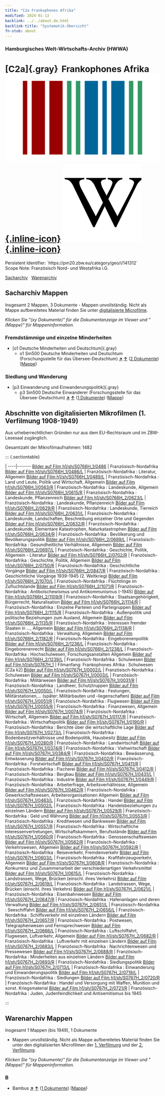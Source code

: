 ```yaml
---
title: "C2a Frankophones Afrika"
modified: 2024-01-13
backlink: ../../about.de.html
backlink-title: "Systematik-Übersicht"
fn-stub: about
---
```


### Hamburgisches Welt-Wirtschafts-Archiv (HWWA)

# [C2a]{.gray}&#8201; Frankophones Afrika &#160; [![Wikidata](/images/Wikidata-logo.svg "Wikidata"){.inline-icon}](http://www.wikidata.org/entity/Q2470685) [![Wikipedia](/images/Wikipedia-W.svg "Wikipedia"){.inline-icon}](https://de.wikipedia.org/wiki/Frankophones_Afrika)

<div class="hint">Persistent Identifier: `https://pm20.zbw.eu/category/geo/i/141312`</div>

<div class="hint">
Scope Note: Französisch Nord- und Westafrika i.G.
</div>


[Sacharchiv](#sacharchiv-mappen) &#160; [Warenarchiv](#warenarchiv-mappen)





## Sacharchiv Mappen









Insgesamt 2 Mappen, 3 Dokumente - Mappen unvollständig.
Nicht als Mappe aufbereitetes Material finden Sie unter [digitalisierte Microfilme](/film/h1_sh.de.html).

_Klicken Sie "(xy Dokumente)" für die Dokumentanzeige im Viewer und "(Mappe)" für Mappeninformation._




### Fremdstämmige und einzelne Minderheiten

- [o1 Deutsche Minderheiten und Deutschtum]{.gray}
  - o1 Sm500 Deutsche Minderheiten und Deutschtum (Forschungsstelle für das Übersee-Deutschtum) [**&nearr;**](../../../subject/i/145911/about.de.html "Deutsche Minderheiten und Deutschtum (Forschungsstelle für das Übersee-Deutschtum) (in der ganzen Welt)") [**&uarr;**](../../../subject/about.de.html#o1_Sm500 "Sachsystematik") (<a href="https://pm20.zbw.eu/iiifview/folder/sh/141312,145911" title="über: Frankophones Afrika : Deutsche Minderheiten und Deutschtum (Forschungsstelle für das Übersee-Deutschtum)" target="_blank">2 Dokumente</a>) ([Mappe](../../../../folder/sh/1413xx/141312/1459xx/145911/about.de.html))

### Siedlung und Wanderung

- [p3 Einwanderung und Einwanderungspolitik]{.gray}
  - p3 Sm500 Deutsche Einwanderer (Forschungsstelle für das Übersee-Deutschtum) [**&nearr;**](../../../subject/i/145921/about.de.html "Deutsche Einwanderer (Forschungsstelle für das Übersee-Deutschtum) (in der ganzen Welt)") [**&uarr;**](../../../subject/about.de.html#p3_Sm500 "Sachsystematik") (<a href="https://pm20.zbw.eu/iiifview/folder/sh/141312,145921" title="über: Frankophones Afrika : Deutsche Einwanderer (Forschungsstelle für das Übersee-Deutschtum)" target="_blank">1 Dokumente</a>) ([Mappe](../../../../folder/sh/1413xx/141312/1459xx/145921/about.de.html))



<a id="filmsections" />

## Abschnitte von digitalisierten Mikrofilmen (1. Verfilmung 1908-1949)

<p>Aus urheberrechtlichen Gründen nur aus dem EU-Rechtsraum und im ZBW-Lesesaal zugänglich.</p>


<p>Gesamtzahl der Mikrofilmaufnahmen: 1482</p>





::: {.sectiontable}

 | 
----|-------
<a class="btn" href="https://pm20.zbw.eu/film/h1/sh/S0766H_1/0486" rel="nofollow">Bilder auf Film h1/sh/S0766H_1/0486</a> | Französisch-Nordafrika
<a class="btn" href="https://pm20.zbw.eu/film/h1/sh/S0766H_1/0486/L" rel="nofollow">Bilder auf Film h1/sh/S0766H_1/0486/L</a> | Französisch-Nordafrika : Literatur, Allgemein
<a class="btn" href="https://pm20.zbw.eu/film/h1/sh/S0766H_1/0489/L" rel="nofollow">Bilder auf Film h1/sh/S0766H_1/0489/L</a> | Französisch-Nordafrika : Land und Leute, Politik und Wirtschaft, Allgemein
<a class="btn" href="https://pm20.zbw.eu/film/h1/sh/S0766H_1/0563/R" rel="nofollow">Bilder auf Film h1/sh/S0766H_1/0563/R</a> | Französisch-Nordafrika : Landeskunde, Allgemein
<a class="btn" href="https://pm20.zbw.eu/film/h1/sh/S0766H_1/0615/R" rel="nofollow">Bilder auf Film h1/sh/S0766H_1/0615/R</a> | Französisch-Nordafrika : Landeskunde, Pflanzenreich
<a class="btn" href="https://pm20.zbw.eu/film/h1/sh/S0766H_2/0623/L" rel="nofollow">Bilder auf Film h1/sh/S0766H_2/0623/L</a> | Französisch-Nordafrika : Landeskunde, Pflanzenreich
<a class="btn" href="https://pm20.zbw.eu/film/h1/sh/S0766H_2/0629/R" rel="nofollow">Bilder auf Film h1/sh/S0766H_2/0629/R</a> | Französisch-Nordafrika : Landeskunde, Tierreich
<a class="btn" href="https://pm20.zbw.eu/film/h1/sh/S0766H_2/0631/L" rel="nofollow">Bilder auf Film h1/sh/S0766H_2/0631/L</a> | Französisch-Nordafrika : Landeskunde, Landschaften, Beschreibung einzelner Orte und Gegenden
<a class="btn" href="https://pm20.zbw.eu/film/h1/sh/S0766H_2/0632/R" rel="nofollow">Bilder auf Film h1/sh/S0766H_2/0632/R</a> | Französisch-Nordafrika : Landeskunde, Elementare Katastrophen, Naturkatastrophen
<a class="btn" href="https://pm20.zbw.eu/film/h1/sh/S0766H_2/0634/R" rel="nofollow">Bilder auf Film h1/sh/S0766H_2/0634/R</a> | Französisch-Nordafrika : Bevölkerung und Bevölkerungspolitik
<a class="btn" href="https://pm20.zbw.eu/film/h1/sh/S0766H_2/0689/L" rel="nofollow">Bilder auf Film h1/sh/S0766H_2/0689/L</a> | Französisch-Nordafrika : Gesundheitliche Verhältnisse, Allgemein
<a class="btn" href="https://pm20.zbw.eu/film/h1/sh/S0766H_2/0697/L" rel="nofollow">Bilder auf Film h1/sh/S0766H_2/0697/L</a> | Französisch-Nordafrika : Geschichte, Politik, Allgemein - Literatur
<a class="btn" href="https://pm20.zbw.eu/film/h1/sh/S0766H_2/0702/R" rel="nofollow">Bilder auf Film h1/sh/S0766H_2/0702/R</a> | Französisch-Nordafrika : Geschichte, Politik, Allgemein
<a class="btn" href="https://pm20.zbw.eu/film/h1/sh/S0766H_2/0750/R" rel="nofollow">Bilder auf Film h1/sh/S0766H_2/0750/R</a> | Französisch-Nordafrika : Geschichtliche Vorgänge
<a class="btn" href="https://pm20.zbw.eu/film/h1/sh/S0766H_2/0847/R" rel="nofollow">Bilder auf Film h1/sh/S0766H_2/0847/R</a> | Französisch-Nordafrika : Geschichtliche Vorgänge 1939-1945 (2. Weltkrieg)
<a class="btn" href="https://pm20.zbw.eu/film/h1/sh/S0766H_2/1070/L" rel="nofollow">Bilder auf Film h1/sh/S0766H_2/1070/L</a> | Französisch-Nordafrika : Flüchtlinge im Zufluchtslande
<a class="btn" href="https://pm20.zbw.eu/film/h1/sh/S0766H_2/1071/R" rel="nofollow">Bilder auf Film h1/sh/S0766H_2/1071/R</a> | Französisch-Nordafrika : Antibolschewismus und Antikommunismus (-1945)
<a class="btn" href="https://pm20.zbw.eu/film/h1/sh/S0766H_2/1109/R" rel="nofollow">Bilder auf Film h1/sh/S0766H_2/1109/R</a> | Französisch-Nordafrika : Staatsangehörigkeit, Bürgerrecht, Naturalisation
<a class="btn" href="https://pm20.zbw.eu/film/h1/sh/S0766H_2/1114/R" rel="nofollow">Bilder auf Film h1/sh/S0766H_2/1114/R</a> | Französisch-Nordafrika : Einzelne Parteien und Parteigruppen
<a class="btn" href="https://pm20.zbw.eu/film/h1/sh/S0766H_2/1115/R" rel="nofollow">Bilder auf Film h1/sh/S0766H_2/1115/R</a> | Französisch-Nordafrika : Außenpolitik und politische Beziehungen zum Ausland, Allgemein
<a class="btn" href="https://pm20.zbw.eu/film/h1/sh/S0766H_2/1135/R" rel="nofollow">Bilder auf Film h1/sh/S0766H_2/1135/R</a> | Französisch-Nordafrika : Interessen fremder Staaten in …, Allgemein
<a class="btn" href="https://pm20.zbw.eu/film/h1/sh/S0766H_2/1138/R" rel="nofollow">Bilder auf Film h1/sh/S0766H_2/1138/R</a> | Französisch-Nordafrika : Verwaltung, Allgemein
<a class="btn" href="https://pm20.zbw.eu/film/h1/sh/S0766H_2/1182/R" rel="nofollow">Bilder auf Film h1/sh/S0766H_2/1182/R</a> | Französisch-Nordafrika : Eingeborenenpolitik
<a class="btn" href="https://pm20.zbw.eu/film/h1/sh/S0766H_2/1236/L" rel="nofollow">Bilder auf Film h1/sh/S0766H_2/1236/L</a> | Französisch-Nordafrika : Eingeborenenrecht
<a class="btn" href="https://pm20.zbw.eu/film/h1/sh/S0766H_2/1238/L" rel="nofollow">Bilder auf Film h1/sh/S0766H_2/1238/L</a> | Französisch-Nordafrika : Hochschulwesen, Forschungsanstalten Allgemein
<a class="btn" href="https://pm20.zbw.eu/film/h1/sh/S0766H_2/1239/L" rel="nofollow">Bilder auf Film h1/sh/S0766H_2/1239/L</a> | Französisch-Nordafrika : Schulwesen
<a class="btn" href="https://pm20.zbw.eu/film/h1/sh/S0767H_1" rel="nofollow">Bilder auf Film h1/sh/S0767H_1</a> | Filmanfang: Frankophones Afrika : Schulwesen [C2a k2]
<a class="btn" href="https://pm20.zbw.eu/film/h1/sh/S0767H_1/0002/L" rel="nofollow">Bilder auf Film h1/sh/S0767H_1/0002/L</a> | Französisch-Nordafrika : Schulwesen
<a class="btn" href="https://pm20.zbw.eu/film/h1/sh/S0767H_1/0003/L" rel="nofollow">Bilder auf Film h1/sh/S0767H_1/0003/L</a> | Französisch-Nordafrika : Militärwesen
<a class="btn" href="https://pm20.zbw.eu/film/h1/sh/S0767H_1/0031/R" rel="nofollow">Bilder auf Film h1/sh/S0767H_1/0031/R</a> | Französisch-Nordafrika : Landheer, Schutztruppen
<a class="btn" href="https://pm20.zbw.eu/film/h1/sh/S0767H_1/0050/L" rel="nofollow">Bilder auf Film h1/sh/S0767H_1/0050/L</a> | Französisch-Nordafrika : Festungen, Militärstationen,… (später: Militärbauten und -liegenschaften)
<a class="btn" href="https://pm20.zbw.eu/film/h1/sh/S0767H_1/0051/R" rel="nofollow">Bilder auf Film h1/sh/S0767H_1/0051/R</a> | Französisch-Nordafrika : Flugwesen
<a class="btn" href="https://pm20.zbw.eu/film/h1/sh/S0767H_1/0055/R" rel="nofollow">Bilder auf Film h1/sh/S0767H_1/0055/R</a> | Französisch-Nordafrika : Finanzwesen, Allgemein
<a class="btn" href="https://pm20.zbw.eu/film/h1/sh/S0767H_1/0074/R" rel="nofollow">Bilder auf Film h1/sh/S0767H_1/0074/R</a> | Französisch-Nordafrika : Wirtschaft, Allgemein
<a class="btn" href="https://pm20.zbw.eu/film/h1/sh/S0767H_1/0117/R" rel="nofollow">Bilder auf Film h1/sh/S0767H_1/0117/R</a> | Französisch-Nordafrika : Wirtschaftspolitik
<a class="btn" href="https://pm20.zbw.eu/film/h1/sh/S0767H_1/0190/R" rel="nofollow">Bilder auf Film h1/sh/S0767H_1/0190/R</a> | Französisch-Nordafrika : Berichte über die wirtschaftliche Lage
<a class="btn" href="https://pm20.zbw.eu/film/h1/sh/S0767H_1/0273/L" rel="nofollow">Bilder auf Film h1/sh/S0767H_1/0273/L</a> | Französisch-Nordafrika : Bodenbesitzverhältnisse und Bodenpolitik, Hausbesitz
<a class="btn" href="https://pm20.zbw.eu/film/h1/sh/S0767H_1/0280/R" rel="nofollow">Bilder auf Film h1/sh/S0767H_1/0280/R</a> | Französisch-Nordafrika : Landwirtschaft
<a class="btn" href="https://pm20.zbw.eu/film/h1/sh/S0767H_1/0374/R" rel="nofollow">Bilder auf Film h1/sh/S0767H_1/0374/R</a> | Französisch-Nordafrika : Viehwirtschaft
<a class="btn" href="https://pm20.zbw.eu/film/h1/sh/S0767H_1/0384/R" rel="nofollow">Bilder auf Film h1/sh/S0767H_1/0384/R</a> | Französisch-Nordafrika : Bewässerung, Entwässerung
<a class="btn" href="https://pm20.zbw.eu/film/h1/sh/S0767H_1/0402/R" rel="nofollow">Bilder auf Film h1/sh/S0767H_1/0402/R</a> | Französisch-Nordafrika : Forstwirtschaft
<a class="btn" href="https://pm20.zbw.eu/film/h1/sh/S0767H_1/0411/R" rel="nofollow">Bilder auf Film h1/sh/S0767H_1/0411/R</a> | Französisch-Nordafrika : Fischerei
<a class="btn" href="https://pm20.zbw.eu/film/h1/sh/S0767H_1/0412/R" rel="nofollow">Bilder auf Film h1/sh/S0767H_1/0412/R</a> | Französisch-Nordafrika : Bergbau
<a class="btn" href="https://pm20.zbw.eu/film/h1/sh/S0767H_1/0431/L" rel="nofollow">Bilder auf Film h1/sh/S0767H_1/0431/L</a> | Französisch-Nordafrika : Industrie
<a class="btn" href="https://pm20.zbw.eu/film/h1/sh/S0767H_1/0449/R" rel="nofollow">Bilder auf Film h1/sh/S0767H_1/0449/R</a> | Französisch-Nordafrika : Arbeiterfrage, Arbeitsverhältnisse, Allgemein
<a class="btn" href="https://pm20.zbw.eu/film/h1/sh/S0767H_1/0462/R" rel="nofollow">Bilder auf Film h1/sh/S0767H_1/0462/R</a> | Französisch-Nordafrika : Gewerkschaftswesen, Arbeiterorganisationen Allgemein
<a class="btn" href="https://pm20.zbw.eu/film/h1/sh/S0767H_1/0463/L" rel="nofollow">Bilder auf Film h1/sh/S0767H_1/0463/L</a> | Französisch-Nordafrika : Handel
<a class="btn" href="https://pm20.zbw.eu/film/h1/sh/S0767H_1/0502/L" rel="nofollow">Bilder auf Film h1/sh/S0767H_1/0502/L</a> | Französisch-Nordafrika : Handelsbeziehungen zu einzelnen Ländern
<a class="btn" href="https://pm20.zbw.eu/film/h1/sh/S0767H_1/0529/R" rel="nofollow">Bilder auf Film h1/sh/S0767H_1/0529/R</a> | Französisch-Nordafrika : Geld und Währung
<a class="btn" href="https://pm20.zbw.eu/film/h1/sh/S0767H_1/0553/R" rel="nofollow">Bilder auf Film h1/sh/S0767H_1/0553/R</a> | Französisch-Nordafrika : Kreditwesen und Bankwesen
<a class="btn" href="https://pm20.zbw.eu/film/h1/sh/S0767H_1/0557/R" rel="nofollow">Bilder auf Film h1/sh/S0767H_1/0557/R</a> | Französisch-Nordafrika : Wirtschaftliche Interessenvertretungen, Wirtschaftskammern, Berufsstände
<a class="btn" href="https://pm20.zbw.eu/film/h1/sh/S0767H_1/0560/R" rel="nofollow">Bilder auf Film h1/sh/S0767H_1/0560/R</a> | Französisch-Nordafrika : Genossenschaftswesen
<a class="btn" href="https://pm20.zbw.eu/film/h1/sh/S0767H_1/0562/R" rel="nofollow">Bilder auf Film h1/sh/S0767H_1/0562/R</a> | Französisch-Nordafrika : Verkehrswesen, Allgemein
<a class="btn" href="https://pm20.zbw.eu/film/h1/sh/S0767H_1/0592/R" rel="nofollow">Bilder auf Film h1/sh/S0767H_1/0592/R</a> | Französisch-Nordafrika : Reiseverkehr, Fremdenverkehr
<a class="btn" href="https://pm20.zbw.eu/film/h1/sh/S0767H_1/0603/L" rel="nofollow">Bilder auf Film h1/sh/S0767H_1/0603/L</a> | Französisch-Nordafrika : Kraftfahrzeugverkehr, Allgemein
<a class="btn" href="https://pm20.zbw.eu/film/h1/sh/S0767H_1/0608/R" rel="nofollow">Bilder auf Film h1/sh/S0767H_1/0608/R</a> | Französisch-Nordafrika : Konkurrenz und Zusammenarbeit der verschiedenartigen Verkehrsmittel
<a class="btn" href="https://pm20.zbw.eu/film/h1/sh/S0767H_1/0615/L" rel="nofollow">Bilder auf Film h1/sh/S0767H_1/0615/L</a> | Französisch-Nordafrika : Landstrassen, Wege, Brücken (einschl. ihres Verkehrs)
<a class="btn" href="https://pm20.zbw.eu/film/h1/sh/S0767H_2/0619/L" rel="nofollow">Bilder auf Film h1/sh/S0767H_2/0619/L</a> | Französisch-Nordafrika : Landstrassen, Wege, Brücken (einschl. ihres Verkehrs)
<a class="btn" href="https://pm20.zbw.eu/film/h1/sh/S0767H_2/0621/L" rel="nofollow">Bilder auf Film h1/sh/S0767H_2/0621/L</a> | Französisch-Nordafrika : Eisenbahnwesen
<a class="btn" href="https://pm20.zbw.eu/film/h1/sh/S0767H_2/0647/R" rel="nofollow">Bilder auf Film h1/sh/S0767H_2/0647/R</a> | Französisch-Nordafrika : Hafenanlagen und deren Verwaltung
<a class="btn" href="https://pm20.zbw.eu/film/h1/sh/S0767H_2/0651/L" rel="nofollow">Bilder auf Film h1/sh/S0767H_2/0651/L</a> | Französisch-Nordafrika : Seeschiffahrt
<a class="btn" href="https://pm20.zbw.eu/film/h1/sh/S0767H_2/0656/L" rel="nofollow">Bilder auf Film h1/sh/S0767H_2/0656/L</a> | Französisch-Nordafrika : Schiffsverkehr mit einzelnen Ländern
<a class="btn" href="https://pm20.zbw.eu/film/h1/sh/S0767H_2/0657/R" rel="nofollow">Bilder auf Film h1/sh/S0767H_2/0657/R</a> | Französisch-Nordafrika : Postwesen, Telegraphenwesen und Fernsprechwesen
<a class="btn" href="https://pm20.zbw.eu/film/h1/sh/S0767H_2/0666/L" rel="nofollow">Bilder auf Film h1/sh/S0767H_2/0666/L</a> | Französisch-Nordafrika : Luftschiffahrt, Flugwesen, Luftverkehr, Allgemein
<a class="btn" href="https://pm20.zbw.eu/film/h1/sh/S0767H_2/0682/R" rel="nofollow">Bilder auf Film h1/sh/S0767H_2/0682/R</a> | Französisch-Nordafrika : Luftverkehr mit einzelnen Ländern
<a class="btn" href="https://pm20.zbw.eu/film/h1/sh/S0767H_2/0683/L" rel="nofollow">Bilder auf Film h1/sh/S0767H_2/0683/L</a> | Französisch-Nordafrika : Nachrichtenwesen und Pressewesen
<a class="btn" href="https://pm20.zbw.eu/film/h1/sh/S0767H_2/0688/R" rel="nofollow">Bilder auf Film h1/sh/S0767H_2/0688/R</a> | Französisch-Nordafrika : Minderheiten aus einzelnen Ländern
<a class="btn" href="https://pm20.zbw.eu/film/h1/sh/S0767H_2/0693/R" rel="nofollow">Bilder auf Film h1/sh/S0767H_2/0693/R</a> | Französisch-Nordafrika : Siedlungspolitik
<a class="btn" href="https://pm20.zbw.eu/film/h1/sh/S0767H_2/0713/L" rel="nofollow">Bilder auf Film h1/sh/S0767H_2/0713/L</a> | Französisch-Nordafrika : Einwanderung und Einwanderungspolitik
<a class="btn" href="https://pm20.zbw.eu/film/h1/sh/S0767H_2/0719/L" rel="nofollow">Bilder auf Film h1/sh/S0767H_2/0719/L</a> | Französisch-Nordafrika : Siedlungen
<a class="btn" href="https://pm20.zbw.eu/film/h1/sh/S0767H_2/0720/R" rel="nofollow">Bilder auf Film h1/sh/S0767H_2/0720/R</a> | Französisch-Nordafrika : Handel und Versorgung mit Waffen, Munition und sonst. Kriegsmaterial
<a class="btn" href="https://pm20.zbw.eu/film/h1/sh/S0767H_2/0721/R" rel="nofollow">Bilder auf Film h1/sh/S0767H_2/0721/R</a> | Französisch-Nordafrika : Juden, Judenfeindlichkeit und Antisemitismus bis 1945


:::














## Warenarchiv Mappen










Insgesamt 1 Mappen (bis 1949), 1 Dokumente
- Mappen unvollständig.  Nicht als Mappe aufbereitetes Material finden Sie
unter den digitalisierten Microfilmen der [1. Verfilmung](/film/h1_wa.de.html)
und der [2. Verfilmung](/film/h2_wa.de.html).

_Klicken Sie "(xy Dokumente)" für die Dokumentanzeige im Viewer und "(Mappe)" für Mappeninformation._




### B

- Bambus [**&nearr;**](../../../ware/i/142035/about.de.html "Bambus (XXX in der ganzen Welt)") [**&uarr;**](../../../ware/about.de.html#PLW04-Gr02 "Warensystematik") (<a href="https://pm20.zbw.eu/iiifview/folder/wa/142035,141312" title="über: Bambus : Frankophones Afrika" target="_blank">1 Dokumente</a>) ([Mappe](../../../../folder/wa/1420xx/142035/1413xx/141312/about.de.html))




